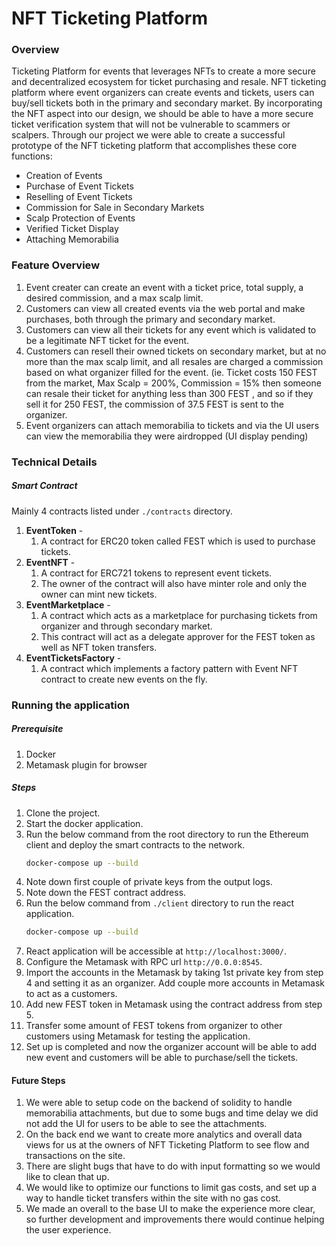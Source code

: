 # NFT Ticketing Platform


### Overview 
Ticketing Platform for events that leverages NFTs to create a more secure and decentralized ecosystem for ticket purchasing and resale. NFT ticketing platform where event organizers can create events and tickets, users can buy/sell tickets both in the primary and secondary market. By incorporating the NFT aspect into our design, we should be able to have a more secure ticket verification system that will not be vulnerable to scammers or scalpers. Through our project we were able to create a successful prototype of the NFT ticketing platform that accomplishes these core functions: 

* Creation of Events
* Purchase of Event Tickets
* Reselling of Event Tickets
* Commission for Sale in Secondary Markets
* Scalp Protection of Events
* Verified Ticket Display 
* Attaching Memorabilia

### Feature Overview
1. Event creater can create an event with a ticket price, total supply, a desired commission, and a max scalp limit.
2. Customers can view all created events via the web portal and make purchases, both through the primary and secondary market.
3. Customers can view all their tickets for any event which is validated to be a legitimate NFT ticket for the event.
4. Customers can resell their owned tickets on secondary market, but at no more than the max scalp limit, and all resales are charged a commission based on what organizer filled for the event. (ie. Ticket costs 150 FEST from the market, Max Scalp = 200%, Commission = 15% then someone can resale their ticket for anything less than 300 FEST , and so if they sell it for 250 FEST, the commission of 37.5 FEST is sent to the organizer.
5. Event organizers can attach memorabilia to tickets and via the UI users can view the memorabilia they were airdropped (UI display pending)

### Technical Details
##### Smart Contract
Mainly 4 contracts listed under `./contracts` directory.
1. **EventToken** - 
    1. A contract for ERC20 token called FEST which is used to purchase tickets.
2. **EventNFT** - 
    1. A contract for ERC721 tokens to represent event tickets.
    2. The owner of the contract will also have minter role and only the owner can mint new tickets.
3. **EventMarketplace** - 
    1. A contract which acts as a marketplace for purchasing tickets from organizer and through secondary market.
    2. This contract will act as a delegate approver for the FEST token as well as NFT token transfers.
4. **EventTicketsFactory** - 
    1. A contract which implements a factory pattern with Event NFT contract to create new events on the fly.

### Running the application
##### Prerequisite
1. Docker
2. Metamask plugin for browser

##### Steps
1. Clone the project.
2. Start the docker application.
3. Run the below command from the root directory to run the Ethereum client and deploy the smart contracts to the network.
    ```sh
    docker-compose up --build
    ```
4. Note down first couple of private keys from the output logs.
5. Note down the FEST contract address.
4. Run the below command from `./client` directory to run the react application.
    ```sh
    docker-compose up --build
    ```
5. React application will be accessible at `http://localhost:3000/`.
6. Configure the Metamask with RPC url `http://0.0.0:8545`.
7. Import the accounts in the Metamask by taking 1st private key from step 4 and setting it as an organizer. Add couple more accounts in Metamask to act as a customers.
8. Add new FEST token in Metamask using the contract address from step 5.
9. Transfer some amount of FEST  tokens from organizer to other customers using Metamask for testing the application.
10. Set up is completed and now the organizer account will be able to add new event and customers will be able to purchase/sell the tickets.


#### Future Steps
1. We were able to setup code on the backend of solidity to handle memorabilia attachments, but due to some bugs and time delay we did not add the UI for users to be able to see the attachments. 
2. On the back end we want to create more analytics and overall data views for us at the owners of NFT Ticketing Platform to see flow and transactions on the site.
3. There are slight bugs that have to do with input formatting so we would like to clean that up.
4. We would like to optimize our functions to limit gas costs, and set up a way to handle ticket transfers within the site with no gas cost.
5. We made an overall to the base UI to make the experience more clear, so further development and improvements there would continue helping the user experience. 
